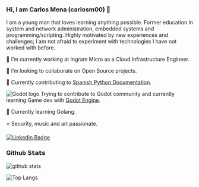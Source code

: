 ### Hi, I am Carlos Mena (carlosm00) 👋

I am a young man that loves learning anything possible. Former education in system and network administration, embedded systems and programming/scripting. Highly motivated by new experiences and challenges; I am not afraid to experiment with technologies I have not worked with before.

  🔭 I’m currently working at Ingram Micro as a Cloud Infrastructure Engineer.

  👯 I’m looking to collaborate on Open Source projects.

  :snake: Currently contributing to [Spanish Python Documentation](https://github.com/python/python-docs-es).

  ![Godot logo](https://upload.wikimedia.org/wikipedia/commons/thumb/6/6a/Godot_icon.svg/25px-Godot_icon.svg.png) Trying to contribute to Godot community and currently learning Game dev with [Godot Engine](https://github.com/godotengine/godot).

  :floppy_disk: Currently learning Golang.

  :star: Security, music and art passionate.

  [![Linkedin Badge](https://img.shields.io/badge/LinkedIn-carlosmena00-blue?&logo=Linkedin&logoColor=white&link=https://www.linkedin.com/in/carlosmena00//)](https://www.linkedin.com/in/carlosmena00/)

### Github 𝗦𝘁𝗮𝘁𝘀
![github stats](https://github-readme-stats.vercel.app/api?username=carlosm00&card_width=510&include_all_commits=true&show_icons=true&theme=radical)

![Top Langs](https://github-readme-stats.vercel.app/api/top-langs/?username=carlosm00&card_width=500&langs_count=15&show_icons=true&theme=radical)

